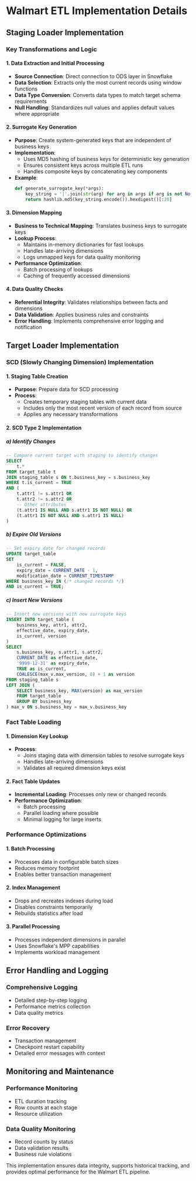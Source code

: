 # Walmart ETL Implementation Details

## Staging Loader Implementation

### Key Transformations and Logic

#### 1. Data Extraction and Initial Processing
- **Source Connection**: Direct connection to ODS layer in Snowflake
- **Data Selection**: Extracts only the most current records using window functions
- **Data Type Conversion**: Converts data types to match target schema requirements
- **Null Handling**: Standardizes null values and applies default values where appropriate

#### 2. Surrogate Key Generation
- **Purpose**: Create system-generated keys that are independent of business keys
- **Implementation**: 
  - Uses MD5 hashing of business keys for deterministic key generation
  - Ensures consistent keys across multiple ETL runs
  - Handles composite keys by concatenating key components
- **Example**: 
  ```python
  def generate_surrogate_key(*args):
      key_string = '|'.join(str(arg) for arg in args if arg is not None)
      return hashlib.md5(key_string.encode()).hexdigest()[:20]
  ```

#### 3. Dimension Mapping
- **Business to Technical Mapping**: Translates business keys to surrogate keys
- **Lookup Process**:
  - Maintains in-memory dictionaries for fast lookups
  - Handles late-arriving dimensions
  - Logs unmapped keys for data quality monitoring
- **Performance Optimization**:
  - Batch processing of lookups
  - Caching of frequently accessed dimensions

#### 4. Data Quality Checks
- **Referential Integrity**: Validates relationships between facts and dimensions
- **Data Validation**: Applies business rules and constraints
- **Error Handling**: Implements comprehensive error logging and notification

## Target Loader Implementation

### SCD (Slowly Changing Dimension) Implementation

#### 1. Staging Table Creation
- **Purpose**: Prepare data for SCD processing
- **Process**:
  - Creates temporary staging tables with current data
  - Includes only the most recent version of each record from source
  - Applies any necessary transformations

#### 2. SCD Type 2 Implementation

##### a) Identify Changes
```sql
-- Compare current target with staging to identify changes
SELECT 
    t.*
FROM target_table t
JOIN staging_table s ON t.business_key = s.business_key
WHERE t.is_current = TRUE
AND (
    t.attr1 != s.attr1 OR
    t.attr2 != s.attr2 OR
    -- Other attributes
    (t.attr1 IS NULL AND s.attr1 IS NOT NULL) OR
    (t.attr1 IS NOT NULL AND s.attr1 IS NULL)
)
```

##### b) Expire Old Versions
```sql
-- Set expiry date for changed records
UPDATE target_table
SET 
    is_current = FALSE,
    expiry_date = CURRENT_DATE - 1,
    modification_date = CURRENT_TIMESTAMP
WHERE business_key IN (/* changed records */)
AND is_current = TRUE;
```

##### c) Insert New Versions
```sql
-- Insert new versions with new surrogate keys
INSERT INTO target_table (
    business_key, attr1, attr2, 
    effective_date, expiry_date, 
    is_current, version
)
SELECT 
    s.business_key, s.attr1, s.attr2,
    CURRENT_DATE as effective_date,
    '9999-12-31' as expiry_date,
    TRUE as is_current,
    COALESCE(max_v.max_version, 0) + 1 as version
FROM staging_table s
LEFT JOIN (
    SELECT business_key, MAX(version) as max_version
    FROM target_table
    GROUP BY business_key
) max_v ON s.business_key = max_v.business_key
```

### Fact Table Loading

#### 1. Dimension Key Lookup
- **Process**:
  - Joins staging data with dimension tables to resolve surrogate keys
  - Handles late-arriving dimensions
  - Validates all required dimension keys exist

#### 2. Fact Table Updates
- **Incremental Loading**: Processes only new or changed records
- **Performance Optimization**:
  - Batch processing
  - Parallel loading where possible
  - Minimal logging for large inserts

### Performance Optimizations

#### 1. Batch Processing
- Processes data in configurable batch sizes
- Reduces memory footprint
- Enables better transaction management

#### 2. Index Management
- Drops and recreates indexes during load
- Disables constraints temporarily
- Rebuilds statistics after load

#### 3. Parallel Processing
- Processes independent dimensions in parallel
- Uses Snowflake's MPP capabilities
- Implements workload management

## Error Handling and Logging

### Comprehensive Logging
- Detailed step-by-step logging
- Performance metrics collection
- Data quality metrics

### Error Recovery
- Transaction management
- Checkpoint restart capability
- Detailed error messages with context

## Monitoring and Maintenance

### Performance Monitoring
- ETL duration tracking
- Row counts at each stage
- Resource utilization

### Data Quality Monitoring
- Record counts by status
- Data validation results
- Business rule violations

This implementation ensures data integrity, supports historical tracking, and provides optimal performance for the Walmart ETL pipeline.
